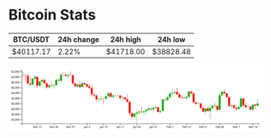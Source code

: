 # Bitcoin Stats

BTC/USDT|24h change|24h high|24h low|
|---|---|---|---|
|$40117.17|2.22%|$41718.00|$38828.48|

<img src="./chart.svg">
